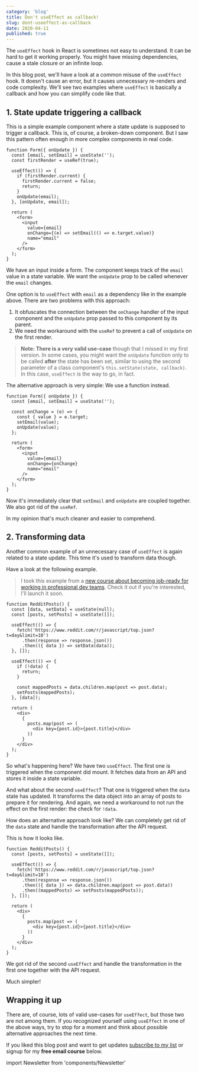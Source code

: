 ```yaml
---
category: 'blog'
title: Don't useEffect as callback!
slug: dont-useeffect-as-callback
date: 2020-04-11
published: true
---
```


The `useEffect` hook in React is sometimes not easy to understand. It can be hard to get it working properly. You might have missing dependencies, cause a stale closure or an infinite loop.

In this blog post, we'll have a look at a common misuse of the `useEffect` hook. It doesn't cause an error, but it causes unnecessary re-renders and code complexity. We'll see two examples where `useEffect` is basically a callback and how you can simplify code like that.

## 1. State update triggering a callback

This is a simple example component where a state update is supposed to trigger a callback. This is, of course, a broken-down component. But I saw this pattern often enough in more complex components in real code.

    function Form({ onUpdate }) {
      const [email, setEmail] = useState('');
      const firstRender = useRef(true);

      useEffect(() => {
        if (firstRender.current) {
          firstRender.current = false;
          return;
        }
        onUpdate(email);
      }, [onUpdate, email]);

      return (
        <form>
          <input
            value={email}
            onChange={(e) => setEmail(() => e.target.value)}
            name="email"
          />
        </form>
      );
    }


We have an input inside a form. The component keeps track of the `email` value in a state variable. We want the `onUpdate` prop to be called whenever the `email` changes.

One option is to `useEffect` with `email` as a dependency like in the example above. There are two problems with this approach:

1. It obfuscates the connection between the `onChange` handler of the input component and the `onUpdate` prop passed to this component by its parent.
2. We need the workaround with the `useRef` to prevent a call of `onUpdate` on the first render.

> **Note: There is a very valid use-case** though that I missed in my first version. In some cases, you might want the `onUpdate` function only to be called **after** the state has been set, similar to using the second parameter of a class component's `this.setState(state, callback)`. In this case, `useEffect` is the way to go, in fact.

The alternative approach is very simple: We use a function instead.

    function Form({ onUpdate }) {
      const [email, setEmail] = useState('');

      const onChange = (e) => {
        const { value } = e.target;
        setEmail(value);
        onUpdate(value);
      };

      return (
        <form>
          <input
            value={email}
            onChange={onChange}
            name="email"
          />
        </form>
      );
    }


Now it's immediately clear that `setEmail` and `onUpdate` are coupled together. We also got rid of the `useRef`.

In my opinion that's much cleaner and easier to comprehend.

## 2. Transforming data

Another common example of an unnecessary case of `useEffect` is again related to a state update. This time it's used to transform data though.

Have a look at the following example.

> I took this example from a [new course about becoming job-ready for working in professional dev teams](https://ooloo.io). Check it out if you're interested, I'll launch it soon.

    function RedditPosts() {
      const [data, setData] = useState(null);
      const [posts, setPosts] = useState([]);

      useEffect(() => {
        fetch('https://www.reddit.com/r/javascript/top.json?t=day&limit=10')
          .then(response => response.json())
          .then(({ data }) => setData(data));
      }, []);

      useEffect(() => {
        if (!data) {
          return;
        }

        const mappedPosts = data.children.map(post => post.data);
        setPosts(mappedPosts);
      }, [data]);

      return (
        <div>
          {
            posts.map(post => (
              <div key={post.id}>{post.title}</div>
            ))
          }
        </div>
      );
    }


So what's happening here? We have two `useEffect`. The first one is triggered when the component did mount. It fetches data from an API and stores it inside a state variable.

And what about the second `useEffect`? That one is triggered when the `data` state has updated. It transforms the data object into an array of posts to prepare it for rendering. And again, we need a workaround to not run the effect on the first render: the check for `!data`.

How does an alternative approach look like? We can completely get rid of the `data` state and handle the transformation after the API request.

This is how it looks like.

    function RedditPosts() {
      const [posts, setPosts] = useState([]);

      useEffect(() => {
        fetch('https://www.reddit.com/r/javascript/top.json?t=day&limit=10')
          .then(response => response.json())
          .then(({ data }) => data.children.map(post => post.data))
          .then((mappedPosts) => setPosts(mappedPosts));
      }, []);

      return (
        <div>
          {
            posts.map(post => (
              <div key={post.id}>{post.title}</div>
            ))
          }
        </div>
      );
    }


We got rid of the second `useEffect` and handle the transformation in the first one together with the API request.

Much simpler!

## Wrapping it up

There are, of course, lots of valid use-cases for `useEffect`, but those two are not among them. If you recognized yourself using `useEffect` in one of the above ways, try to stop for a moment and think about possible alternative approaches the next time.

If you liked this blog post and want to get updates [subscribe to my list](https://jkettmann.com/subscribe/) or signup for my **free email course** below.

import Newsletter from 'components/Newsletter'

<Newsletter formId="1499362:x4g7a4"/>